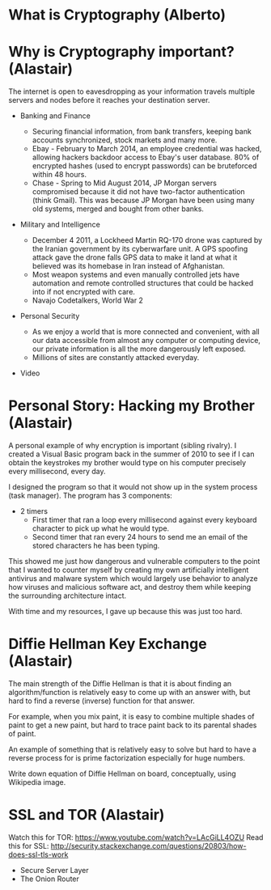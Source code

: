 # What is Cryptography (Alberto)


# Why is Cryptography important? (Alastair)
The internet is open to eavesdropping as your information travels multiple servers and nodes before it reaches your destination server.

* Banking and Finance
  * Securing financial information, from bank transfers, keeping bank accounts synchronized, stock markets and many more.
  * Ebay - February to March 2014, an employee credential was hacked, allowing hackers backdoor access to Ebay's user database. 80% of encrypted hashes (used to encrypt passwords) can be bruteforced within 48 hours.
  * Chase - Spring to Mid August 2014, JP Morgan servers compromised because it did not have two-factor authentication (think Gmail). This was because JP Morgan have been using many old systems, merged and bought from other banks.
  
* Military and Intelligence
  * December 4 2011, a Lockheed Martin RQ-170 drone was captured by the Iranian government by its cyberwarfare unit. A GPS spoofing attack gave the drone falls GPS data to make it land at what it believed was its homebase in Iran instead of Afghanistan.
  * Most weapon systems and even manually controlled jets have automation and remote controlled structures that could be hacked into if not encrypted with care.
  * Navajo Codetalkers, World War 2
  
* Personal Security
  * As we enjoy a world that is more connected and convenient, with all our data accessible from almost any computer or computing device, our private information is all the more dangerously left exposed.
  * Millions of sites are constantly attacked everyday.
  
* Video


# Personal Story: Hacking my Brother (Alastair)
A personal example of why encryption is important (sibling rivalry). I created a Visual Basic program back in the summer of 2010 to see if I can obtain the keystrokes my brother would type on his computer precisely every millisecond, every day.

I designed the program so that it would not show up in the system process (task manager). The program has 3 components:

* 2 timers
  * First timer that ran a loop every millisecond against every keyboard character to pick up what he would type.
  * Second timer that ran every 24 hours to send me an email of the stored characters he has been typing.
  
This showed me just how dangerous and vulnerable computers to the point that I wanted to counter myself by creating my own artificially intelligent antivirus and malware system which would largely use behavior to analyze how viruses and malicious software act, and destroy them while keeping the surrounding architecture intact.

With time and my resources, I gave up because this was just too hard.


# Diffie Hellman Key Exchange (Alastair)
The main strength of the Diffie Hellman is that it is about finding an algorithm/function is relatively easy to come up with an answer with, but hard to find a reverse (inverse) function for that answer.

For example, when you mix paint, it is easy to combine multiple shades of paint to get a new paint, but hard to trace paint back to its parental shades of paint.

An example of something that is relatively easy to solve but hard to have a reverse process for is prime factorization especially for huge numbers.

Write down equation of Diffie Hellman on board, conceptually, using Wikipedia image.


# SSL and TOR (Alastair)
Watch this for TOR: https://www.youtube.com/watch?v=LAcGiLL4OZU
Read this for SSL: http://security.stackexchange.com/questions/20803/how-does-ssl-tls-work

* Secure Server Layer
* The Onion Router
